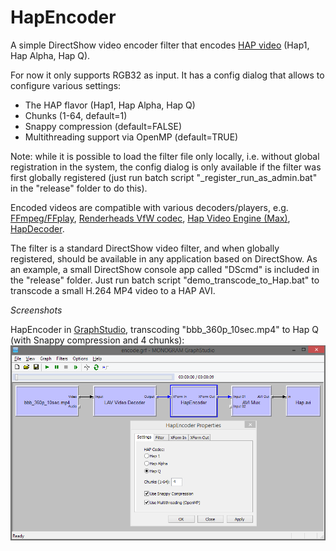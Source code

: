 # HapEncoder
A simple DirectShow video encoder filter that encodes [HAP video](http://hap.video/) (Hap1, Hap Alpha, Hap Q).

For now it only supports RGB32 as input. It has a config dialog that allows to configure various settings:
* The HAP flavor (Hap1, Hap Alpha, Hap Q)
* Chunks (1-64, default=1)
* Snappy compression (default=FALSE)
* Multithreading support via OpenMP (default=TRUE)

Note: while it is possible to load the filter file only locally, i.e. without global registration in the system, the config dialog is only available if the filter was first globally registered (just run batch script "_register_run_as_admin.bat" in the "release" folder to do this).

Encoded videos are compatible with various decoders/players, e.g. [FFmpeg/FFplay](https://github.com/FFmpeg/FFmpeg), [Renderheads VfW codec](https://github.com/Vidvox/hap-directshow), [Hap Video Engine (Max)](https://cycling74.com/forums/announcing-hap-video-engine), [HapDecoder](https://github.com/59de44955ebd/HapDecoder).

The filter is a standard DirectShow video filter, and when globally registered, should be available in any application based on DirectShow. As an example, a small DirectShow console app called "DScmd" is included in the "release" folder. Just run batch script "demo_transcode_to_Hap.bat" to transcode a small H.264 MP4 video to a HAP AVI.

*Screenshots*

HapEncoder in [GraphStudio](https://github.com/CyberShadow/graphstudio), transcoding "bbb_360p_10sec.mp4" to Hap Q (with Snappy compression and 4 chunks):
![](screenshots/HapEncoder_GraphStudio_HapQ.png)
